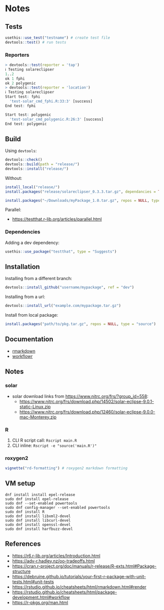 # Notes

## Tests

```r
usethis::use_test("testname") # create test file
devtools::test() # run tests
```

### Reporters

```r
> devtools::test(reporter = 'tap')
ℹ Testing solareclipser
1..2
ok 1 fphi
ok 2 polygenic
> devtools::test(reporter = 'location')
ℹ Testing solareclipser
Start test: fphi
  'test-solar_cmd_fphi.R:33:3' [success]
End test: fphi

Start test: polygenic
  'test-solar_cmd_polygenic.R:26:3' [success]
End test: polygenic
```

## Build

Using `devtools`:

```R
devtools::check()
devtools::build(path = "release/")
devtools::install("release/")
```

Without:

```R
install_local("release/")
install.packages("release/solareclipser_0.3.3.tar.gz", dependancies = TRUE)
```

```R
install.packages("~/Downloads/myPackage_1.0.tar.gz", repos = NULL, type = "source")
```

Parallel:

- https://testthat.r-lib.org/articles/parallel.html

### Dependencies

Adding a dev dependency:

```R
usethis::use_package("testthat", type = "Suggests")
```

## Installation

Installing from a different branch:

```R
devtools::install_github("username/mypackage", ref = "dev")
```

Installing from a url:

```R
devtools::install_url("example.com/mypackage.tar.gz")
```

Install from local package: 

```R
install.packages("path/to/pkg.tar.gz", repos = NULL, type = "source")
```

## Documentation

- [rmarkdown](https://bookdown.org/yihui/rmarkdown-cookbook/rmarkdown-render.html)
- [workflowr](https://bookdown.org/yihui/rmarkdown-cookbook/workflowr.html)

## Notes

### solar

- solar download links from https://www.nitrc.org/frs/?group_id=558:
  - https://www.nitrc.org/frs/download.php/14502/solar-eclipse-9.0.1-static-Linux.zip
  - https://www.nitrc.org/frs/download.php/12460/solar-eclipse-9.0.0-mac-Monterey.zip

### R

1. CLI R script call: `Rscript main.R`
2. CLI inline: `Rscript -e "source('main.R')"`

### roxygen2

```r
vignette("rd-formatting") # roxygen2 markdown formatting
```

## VM setup

```
dnf install install epel-release
sudo dnf install epel-release
sudo dnf --set-enabled powertools
sudo dnf config-manager --set-enabled powertools
sudo dnf install R
sudo dnf install libxml2-devel
sudo dnf install libcurl-devel
sudo dnf install openssl-devel
sudo dnf install harfbuzz-devel
```

## References

- https://r6.r-lib.org/articles/Introduction.html
- https://adv-r.hadley.nz/oo-tradeoffs.html
- https://cran.r-project.org/doc/manuals/r-release/R-exts.html#Package-structure
- https://debruine.github.io/tutorials/your-first-r-package-with-unit-tests.html#unit-tests
- https://rstudio.github.io/cheatsheets/html/rmarkdown.html#render
- https://rstudio.github.io/cheatsheets/html/package-development.html#workflow
- https://r-pkgs.org/man.html
